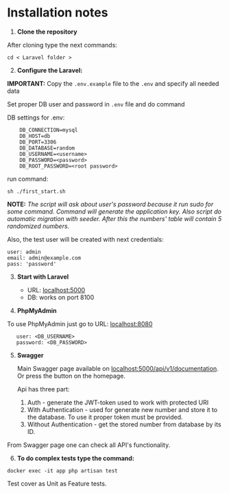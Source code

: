 # Installation notes

1. **Clone the repository**

  After cloning type the next commands:

```cd < Laravel folder >```

2. **Configure the Laravel:**

**IMPORTANT:** Copy the `.env.example` file to the `.env` and specify all needed data

Set proper DB user and password in `.env` file and do command

   DB settings for .env:

        DB_CONNECTION=mysql
        DB_HOST=db
        DB_PORT=3306
        DB_DATABASE=random
        DB_USERNAME=<username>
        DB_PASSWORD=<password>
        DB_ROOT_PASSWORD=<root password>


run command:

```sh ./first_start.sh```

  **NOTE:** *The script will ask about user's password because it run sudo for some command.
  Command will generate the application key. Also script do automatic migration with seeder.
  After this the numbers' table will contain 5 randomized numbers.*

  Also, the test user will be created with next credentials:

    user: admin
    email: admin@example.com
    pass: 'password'


3. **Start with Laravel**
    - URL: [localhost:5000](http://localhost:5000)
    - DB: works on  port 8100

4. **PhpMyAdmin**

To use PhpMyAdmin just go to URL: [localhost:8080](http://localhost:8080)

       user: <DB_USERNAME>
       password: <DB_PASSWORD>

5. **Swagger**


   Main Swagger page available on [localhost:5000/api/v1/documentation](http://localhost:5000/api/v1/documentation).
   Or press the button on the homepage.


   Api has three part:

    1. Auth - generate the JWT-token used to work with protected URI
    2. With Authentication - used for generate new number and store it to the database. To use it proper token must be provided.
    3. Without Authentication - get the stored number from database by its ID.

From Swagger page one can check all API's functionality.

6. **To do complex tests type the command:**

```docker exec -it app php artisan test```

Test cover as Unit as Feature tests.
